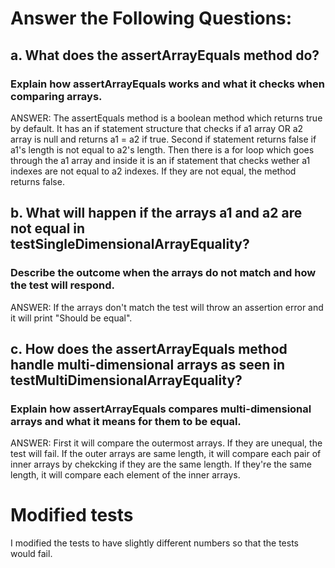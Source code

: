 # Answer the Following Questions:

## a. What does the assertArrayEquals method do?
### Explain how assertArrayEquals works and what it checks when comparing arrays.

ANSWER: The assertEquals method is a boolean method which returns true by default.
It has an if statement structure that checks if a1 array OR a2 array is null and returns a1 = a2 if true.
Second if statement returns false if a1's length is not equal to a2's length.
Then there is a for loop which goes through the a1 array and inside it is an if statement that checks
wether a1 indexes are not equal to a2 indexes. If they are not equal, the method returns false.


## b. What will happen if the arrays a1 and a2 are not equal in testSingleDimensionalArrayEquality?
### Describe the outcome when the arrays do not match and how the test will respond.

ANSWER: If the arrays don't match the test will throw an assertion error and it will print "Should be equal".

## c. How does the assertArrayEquals method handle multi-dimensional arrays as seen in testMultiDimensionalArrayEquality?
### Explain how assertArrayEquals compares multi-dimensional arrays and what it means for them to be equal.

ANSWER: First it will compare the outermost arrays. If they are unequal, the test will fail.
If the outer arrays are same length, it will compare each pair of inner arrays by chekcking if they are the same length.
If they're the same length, it will compare each element of the inner arrays.


# Modified tests
I modified the tests to have slightly different numbers so that the tests would fail.

